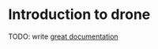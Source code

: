 # Introduction to drone

TODO: write [great documentation](http://jacobian.org/writing/great-documentation/what-to-write/)
